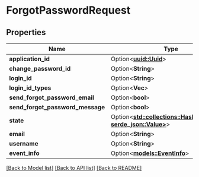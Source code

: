 # ForgotPasswordRequest

## Properties

Name | Type | Description | Notes
------------ | ------------- | ------------- | -------------
**application_id** | Option<[**uuid::Uuid**](uuid::Uuid.md)> |  | [optional]
**change_password_id** | Option<**String**> |  | [optional]
**login_id** | Option<**String**> |  | [optional]
**login_id_types** | Option<**Vec<String>**> |  | [optional]
**send_forgot_password_email** | Option<**bool**> |  | [optional]
**send_forgot_password_message** | Option<**bool**> |  | [optional]
**state** | Option<[**std::collections::HashMap<String, serde_json::Value>**](serde_json::Value.md)> |  | [optional]
**email** | Option<**String**> |  | [optional]
**username** | Option<**String**> |  | [optional]
**event_info** | Option<[**models::EventInfo**](EventInfo.md)> |  | [optional]

[[Back to Model list]](../README.md#documentation-for-models) [[Back to API list]](../README.md#documentation-for-api-endpoints) [[Back to README]](../README.md)


